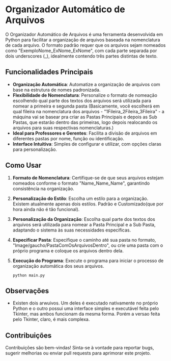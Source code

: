 # Organizador Automático de Arquivos

O Organizador Automático de Arquivos é uma ferramenta desenvolvida em Python para facilitar a organização  de arquivos baseada na nomenclatura de cada arquivo. O formato padrão requer que os arquivos sejam nomeados como "ExemploNome_ExNome_ExNome", com cada parte separada por dois underscores (_), idealmente contendo três partes distintas de texto.

## Funcionalidades Principais

- **Organização Automática**: Automatize a organização de arquivos com base na estrutura de nomes padronizada.
- **Flexibilidade de Nomenclatura**: Personalize o formato de nomeação escolhendo qual parte dos textos dos arquivos será utilizada para nomear a primeira e segunda pasta (Basicamente, você escolherá em qual fileira na nomenclatura dos arquivos - "1Fileira_2Fileira_3Fileira" - a máquina vai se basear pra criar as Pastas Principais e depois as Sub Pastas, que estarão dentro das primeiras, logo depois realocando os arquivos para suas respectivas nomenclaturas.)
- **Ideal para Professores e Gerentes**: Facilita a divisão de arquivos em diferentes pastas por nome, função ou identificação.
- **Interface Intuitiva**: Simples de configurar e utilizar, com opções claras para personalização.

## Como Usar

1. **Formato de Nomenclatura**: Certifique-se de que seus arquivos estejam nomeados conforme o formato "Name_Name_Name", garantindo consistência na organização.

2. **Personalização do Estilo**: Escolha um estilo para a organização. Existem atualmente apenas dois estilos. Padrão e Customizado(que por hora ainda não é tão funcional).
   
3. **Personalização da Organização**: Escolha qual parte dos textos dos arquivos será utilizada para nomear a Pasta Principal e a Sub Pasta, adaptando o sistema às suas necessidades específicas.

4. **Especificar Pasta**: Especifique o caminho até sua pasta no formato, "Image/gaucho/PastaComOsArquivosDentro", ou crie uma pasta com o próprio programa e coloque os arquivos dentro dela. 

5. **Execução do Programa**: Execute o programa para iniciar o processo de organização automática dos seus arquivos.


   ```
   python main.py
   ```

## Observações 

- Existen dois arwuivos. Um deles é executado nativamente no próprio Python e o outro possui uma interface simples e executável feita pelo Tkinter, mas ambos funcionam da mesma forma. Porém a versao feita pelo Tkinter, claro, é mais complexa.
  

## Contribuições

Contribuições são bem-vindas! Sinta-se à vontade para reportar bugs, sugerir melhorias ou enviar pull requests para aprimorar este projeto.
